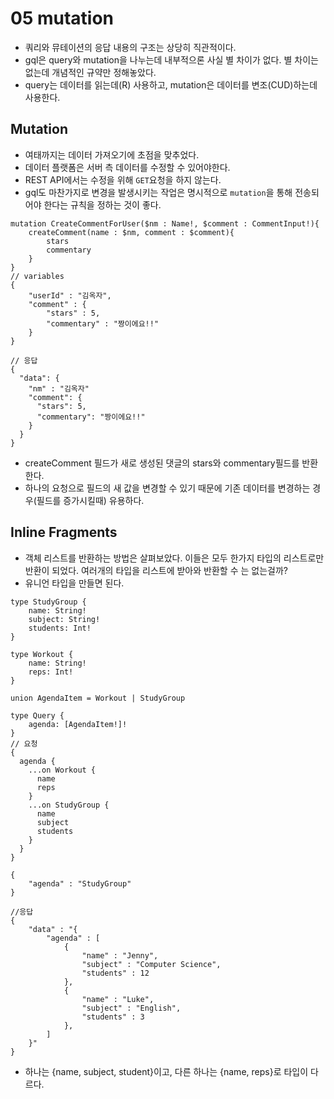 # 05 mutation
- 쿼리와 뮤테이션의 응답 내용의 구조는 상당히 직관적이다. 
- gql은 query와 mutation을 나누는데 내부적으론 사실 별 차이가 없다. 별 차이는 없는데 개념적인 규약만 정해놓았다.
- query는 데이터를 읽는데(R) 사용하고, mutation은 데이터를 변조(CUD)하는데 사용한다.
## Mutation 
- 여태까지는 데이터 가져오기에 초점을 맞추었다.
- 데이터 플랫폼은 서버 측 데이터를 수정할 수 있어야한다.
- REST API에서는 수정을 위해 `GET`요청을 하지 않는다.
- gql도 마찬가지로 변경을 발생시키는 작업은 명시적으로 `mutation`을 통해 전송되어야 한다는 규칙을 정하는 것이 좋다.
```
mutation CreateCommentForUser($nm : Name!, $comment : CommentInput!){
    createComment(name : $nm, comment : $comment){
        stars
        commentary
    }
}
// variables
{
    "userId" : "김옥자",
    "comment" : {
        "stars" : 5,
        "commentary" : "짱이에요!!"
    }
}
```
```
// 응답
{
  "data": {
    "nm" : "김옥자"
    "comment": {
      "stars": 5,
      "commentary": "짱이에요!!"
    }
  }
}
```
- createComment 필드가 새로 생성된 댓글의 stars와 commentary필드를 반환한다.
- 하나의 요청으로 필드의 새 값을 변경할 수 있기 때문에 기존 데이터를 변경하는 경우(필드를 증가시킬때) 유용하다.
## Inline Fragments
- 객체 리스트를 반환하는 방법은 살펴보았다. 이들은 모두 한가지 타입의 리스트로만 반환이 되었다. 여러개의 타입을 리스트에 받아와 반환할 수 는 없는걸까?
- 유니언  타입을 만들면 된다.
```
type StudyGroup {
    name: String!
    subject: String!
    students: Int!
}

type Workout {
    name: String!
    reps: Int!
}

union AgendaItem = Workout | StudyGroup

type Query {
    agenda: [AgendaItem!]!
}
// 요청
{
  agenda {
    ...on Workout {
      name
      reps
    }
    ...on StudyGroup {
      name
      subject
      students
    }
  }
}

{
    "agenda" : "StudyGroup"
}
```
```
//응답
{
    "data" : "{
        "agenda" : [
            {
                "name" : "Jenny",
                "subject" : "Computer Science",
                "students" : 12
            },
            {
                "name" : "Luke",
                "subject" : "English",
                "students" : 3
            },
        ]
    }"
}
```
- 하나는 {name, subject, student}이고, 다른 하나는 {name, reps}로 타입이 다르다.
